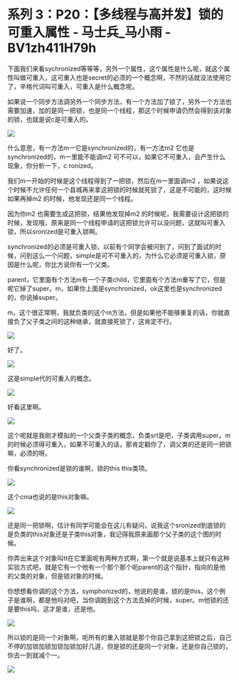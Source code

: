 # 系列 3：P20：【多线程与高并发】锁的可重入属性 - 马士兵_马小雨 - BV1zh411H79h

下面我们来看sychronized等等等，另外一个属性，这个属性是什么呢，就这个属性叫做可重入，这可重入也是secret的必须的一个概念啊，不然的话就没法使用它了，辛格代词叫可重入，可重入是什么概念呢。

如果说一个同步方法调另外一个同步方法，有一个方法加了锁了，另外一个方法也需要加速，加的是同一把锁，也是同一个线程，那这个时候申请仍然会得到该对象的锁，也就是说c是可重入的。



![](img/2d58d8333be7bfe57d7f19761ad67ac4_1.png)

什么意思，有一方法m一它是synchronized的，有一方法m2 它也是synchronized的，m一里能不能调m2 可不可以，如果它不可重入，会产生什么现象，你分析一下，c ronized。

我们m一开始的时候是这个线程得到了一把锁，然后在m一里面调m2 ，如果说这个时候不允许任何一个县城再来拿这把锁的时候就死锁了，这是不可能的，这时候如果再掉m2 的时候，他发现还是同一个线程。

因为你m2 也需要生成这把锁，结果他发现掉m2 的时候呢，我需要设计这把锁的时候，发现哦，原来是同一个线程申请的这把锁允许可以没问题，这就叫可重入锁，所以sronized是可重入锁啊。

synchronized的必须是可重入锁，以前有个同学会被问到了，问到了面试的时候，问到这么一个问题，simple是可不可重入的，为什么它必须是可重入锁，原因是什么呢，你比方说你有一个父类。

parent，它里面有个方法m有一个子类child，它里面有个方法m重写了它，但是呢它掉了super。m，如果你上面是synchronized，ok这里也是synchronized的，你说掉super。

m，这个很正常啊，我就负类的这个m方法，但是如果他不能够重复的话，你就直接负了父子类之间的这种继承，就直接死锁了，这肯定不行。



![](img/2d58d8333be7bfe57d7f19761ad67ac4_3.png)

好了。

![](img/2d58d8333be7bfe57d7f19761ad67ac4_5.png)

这是simple代的可重入的概念。

![](img/2d58d8333be7bfe57d7f19761ad67ac4_7.png)

好看这里啊。

![](img/2d58d8333be7bfe57d7f19761ad67ac4_9.png)

这个呢就是我刚才模拟的一个父类子类的概念，负类srt是吧，子类调用super。m的时候必须得可重入，如果不可重入的话，那肯定戳你了，调父类的还是同一把锁嘛，必须的呀。

你看synchronized是锁的谁啊，锁的this this类项。

![](img/2d58d8333be7bfe57d7f19761ad67ac4_11.png)

这个cma也说的是this对象嘛。

![](img/2d58d8333be7bfe57d7f19761ad67ac4_13.png)

还是同一把锁啊，估计有同学可能会在这儿有疑问，说我这个sronized到底锁的是负类的this对象还是子类this对象，我记得我原来画那个父子类的这个图的时候。

你弄出来这个对象叫tt在它里面呢有两种方式啊，第一个就是说基本上就只有这种实验方式吧，就是它有一个他有一个那个那个呃parent的这个指针，指向的是他的父类的对象，但是锁对象的时候。

你想想看你调的这个方法，symphonized的，他说的是谁，锁的是this，这个例子是谁啊，都是他吗对吧，当你调跑到这个方法去掉的时候，super。m他锁的还是要this吗，这才是谁，还是他。



![](img/2d58d8333be7bfe57d7f19761ad67ac4_15.png)

所以锁的是同一个对象啊，呃所有的重入锁就是那个你自己拿到这把锁之后，自己不停的加锁加锁加锁加锁加好几道，但是锁的还是同一个对象，还是你自己锁的，你去一到就减个一。



![](img/2d58d8333be7bfe57d7f19761ad67ac4_17.png)
